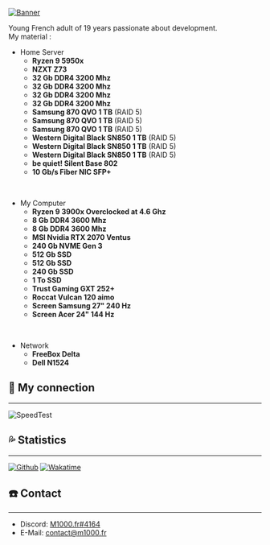 [![Banner](https://svg-banners.vercel.app/api?type=glitch&text1=🌿M1000.fr🌿&width=800&height=400)](https://github.com/M1O0O)

Young French adult of 19 years passionate about development.  
My material :

- Home Server
  - **Ryzen 9 5950x**
  - **NZXT Z73**
  - **32 Gb DDR4 3200 Mhz**
  - **32 Gb DDR4 3200 Mhz**
  - **32 Gb DDR4 3200 Mhz**
  - **32 Gb DDR4 3200 Mhz**
  - **Samsung 870 QVO 1 TB** (RAID 5)
  - **Samsung 870 QVO 1 TB** (RAID 5)
  - **Samsung 870 QVO 1 TB** (RAID 5)
  - **Western Digital Black SN850 1 TB** (RAID 5)
  - **Western Digital Black SN850 1 TB** (RAID 5)
  - **Western Digital Black SN850 1 TB** (RAID 5)
  - **be quiet! Silent Base 802**
  - **10 Gb/s Fiber NIC SFP+**

</br>

- My Computer
  - **Ryzen 9 3900x Overclocked at 4.6 Ghz**
  - **8 Gb DDR4 3600 Mhz**
  - **8 Gb DDR4 3600 Mhz**
  - **MSI Nvidia RTX 2070 Ventus**
  - **240 Gb NVME Gen 3**
  - **512 Gb SSD**
  - **512 Gb SSD**
  - **240 Gb SSD**
  - **1 To SSD**
  - **Trust Gaming GXT 252+**
  - **Roccat Vulcan 120 aimo**
  - **Screen Samsung 27" 240 Hz**
  - **Screen Acer 24" 144 Hz**

</br>

- Network
  - **FreeBox Delta**
  - **Dell N1524**

## 🚀 **My connection**
---
![SpeedTest](https://www.speedtest.net/result/c/90f457c3-e98b-443f-8d86-df566e5a2897.png)

## 💦 **Statistics**
---
[![Github](https://github-readme-stats.vercel.app/api?username=M1000fr)](https://github.com/M1000fr)
[![Wakatime](https://github-readme-stats.vercel.app/api/wakatime?username=M1000&api_domain=wakapi.m1000.fr&bg_color=1A202C&title_color=2F855A&icon_color=2F855A&text_color=ffffff&custom_title=Wakapi%20Week%20Stats&layout=compact)](https://wakapi.m1000.fr)  

## ☎️ **Contact**
---
- Discord: [M1000.fr#4164](https://discord.com/users/957397658874576906)
- E-Mail: [contact@m1000.fr](mailto:contact@m1000.fr)
